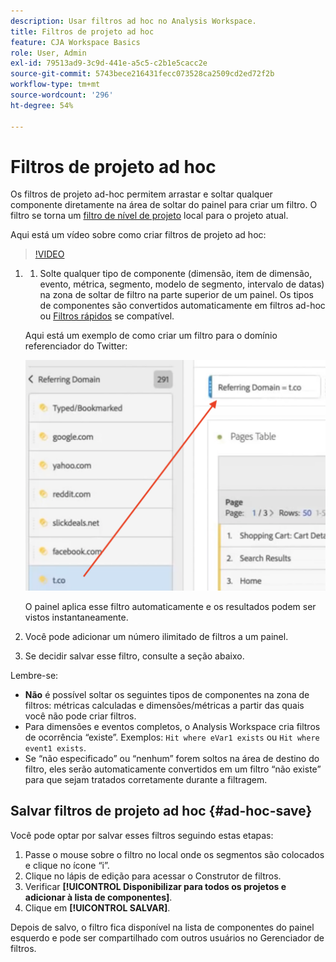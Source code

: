 ```yaml
---
description: Usar filtros ad hoc no Analysis Workspace.
title: Filtros de projeto ad hoc
feature: CJA Workspace Basics
role: User, Admin
exl-id: 79513ad9-3c9d-441e-a5c5-c2b1e5cacc2e
source-git-commit: 5743bece216431fecc073528ca2509cd2ed72f2b
workflow-type: tm+mt
source-wordcount: '296'
ht-degree: 54%

---
```


# Filtros de projeto ad hoc

Os filtros de projeto ad-hoc permitem arrastar e soltar qualquer componente diretamente na área de soltar do painel para criar um filtro. O filtro se torna um [filtro de nível de projeto](https://experienceleague.adobe.com/docs/analytics-platform/analysis-workspace/components/filters/quick-filters.html?#what-are-project-only-segments) local para o projeto atual.

Aqui está um vídeo sobre como criar filtros de projeto ad hoc:

>[!VIDEO](https://video.tv.adobe.com/v/23978/?quality=12)


1. 
   1. Solte qualquer tipo de componente (dimensão, item de dimensão, evento, métrica, segmento, modelo de segmento, intervalo de datas) na zona de soltar de filtro na parte superior de um painel. Os tipos de componentes são convertidos automaticamente em filtros ad-hoc ou [Filtros rápidos](/help/components/filters/quick-filters.md) se compatível.

   Aqui está um exemplo de como criar um filtro para o domínio referenciador do Twitter:

   ![](assets/ad-hoc1.png)

   O painel aplica esse filtro automaticamente e os resultados podem ser vistos instantaneamente.

1. Você pode adicionar um número ilimitado de filtros a um painel.
1. Se decidir salvar esse filtro, consulte a seção abaixo.

Lembre-se:

* **Não** é possível soltar os seguintes tipos de componentes na zona de filtros: métricas calculadas e dimensões/métricas a partir das quais você não pode criar filtros.
* Para dimensões e eventos completos, o Analysis Workspace cria filtros de ocorrência “existe”. Exemplos: `Hit where eVar1 exists` ou `Hit where event1 exists`.
* Se “não especificado” ou “nenhum” forem soltos na área de destino do filtro, eles serão automaticamente convertidos em um filtro “não existe” para que sejam tratados corretamente durante a filtragem.

## Salvar filtros de projeto ad hoc {#ad-hoc-save}

Você pode optar por salvar esses filtros seguindo estas etapas:

1. Passe o mouse sobre o filtro no local onde os segmentos são colocados e clique no ícone “i”.
1. Clique no lápis de edição para acessar o Construtor de filtros.
1. Verificar **[!UICONTROL Disponibilizar para todos os projetos e adicionar à lista de componentes]**.
1. Clique em **[!UICONTROL SALVAR]**.

Depois de salvo, o filtro fica disponível na lista de componentes do painel esquerdo e pode ser compartilhado com outros usuários no Gerenciador de filtros.

